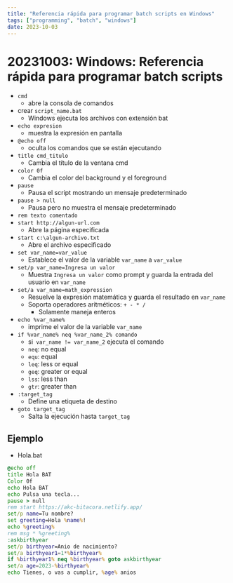 ```yaml
---
title: "Referencia rápida para programar batch scripts en Windows"
tags: ["programming", "batch", "windows"]
date: 2023-10-03
---
```


# 20231003: Windows: Referencia rápida para programar batch scripts

<TagsLinks />

- `cmd`
	- abre la consola de comandos
- crear `script_name.bat`
	- Windows ejecuta los archivos con extensión bat
- `echo expresion`
	- muestra la expresión en pantalla
- `@echo off`
	- oculta los comandos que se están ejecutando
- `title cmd_titulo`
	- Cambia el título de la ventana cmd
- `color 0f`
	- Cambia el color del background y el foreground
- `pause`
	- Pausa el script mostrando un mensaje predeterminado
- `pause > null`
	- Pausa pero no muestra el mensaje predeterminado
- `rem texto comentado`
- `start http://algun-url.com`
	- Abre la página especificada
- `start c:\algun-archivo.txt`
	- Abre el archivo especificado
- `set var_name=var_value`
	- Establece el valor de la variable `var_name` a `var_value`
- `set/p var_name=Ingresa un valor`
	- Muestra `Ingresa un valor` como prompt y guarda la entrada del usuario en `var_name`
- `set/a var_name=math_expression`
	- Resuelve la expresión matemática y guarda el resultado en `var_name`
	- Soporta operadores aritméticos: `+ - * /`
		- Solamente maneja enteros
- `echo %var_name%`
	- imprime el valor de la variable `var_name`
- `if %var_name% neq %var_name_2% comando`
	- si` var_name != var_name_2` ejecuta el comando
	- `neq`: no equal
	- `equ`: equal
	- `leq`: less or equal
	- `geq`: greater or equal
	- `lss`: less than
	- `gtr`: greater than
- `:target_tag`
	- Define una etiqueta de destino
- `goto target_tag`
	- Salta la ejecución hasta `target_tag`

## Ejemplo

- Hola.bat
```bat
@echo off
title Hola BAT
Color 0f
echo Hola BAT
echo Pulsa una tecla...
pause > null
rem start https://akc-bitacora.netlify.app/
set/p name=Tu nombre? 
set greeting=Hola %name%!
echo %greeting%
rem msg * %greeting%
:askbirthyear
set/p birthyear=Anio de nacimiento? 
set/a birthyear1=1*%birthyear%
if %birthyear1% neq %birthyear% goto askbirthyear
set/a age=2023-%birthyear%
echo Tienes, o vas a cumplir, %age% anios
```